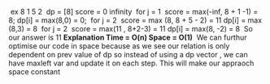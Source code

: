​
ex 8 1 5 2
​
dp = [8]
score = 0 infinity
​
for j = 1
​
score = max(-inf, 8 + 1 -1) = 8;
dp[i] = max(8,0) = 0;
​
for j = 2
​
score = max (8, 8 + 5 - 2) = 11
dp[i]  = max (8,3) = 8
​
for j = 2
​
score = max(11 , 8+2-3) = 11
dp[i] = max(8, -2) = 8
​
So our answer is 11
​
**Explanation Time = O(n) Space = O(1)**
​
We can furthur optimise our code in space because as we see our relation is only dependent on prev value of dp so instead of using a dp vector , we can have maxleft var and update it on each step. This will make our appraoch space constant
​
​
​
​
​
​
​
​
​
​
​
​